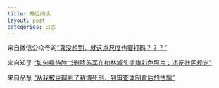 ```yaml
---
title: 最近阅读
layout: post
categories: 日志
---
```

来自微信公众号的[“真没想到，就这点尺度也要打码？？？”](https://mp.weixin.qq.com/s/yIKId_-MidPXeYDtgLY0Pg)

来自知乎 [“如何看待脸书删除苏军在柏林城头插旗彩色照片：违反社区规定”](https://www.zhihu.com/question/393853116/answer/1219027277)

来自品葱   [“从我被豆瓣判了赛博死刑，到审查体制背后的怯懦”](https://pincong.rocks/article/16810)
